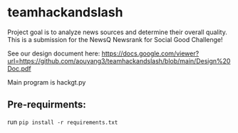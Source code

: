 # teamhackandslash

Project goal is to analyze news sources and determine their overall quality. This is a submission for the NewsQ Newsrank for Social Good Challenge!

See our design document here: https://docs.google.com/viewer?url=https://github.com/aouyang3/teamhackandslash/blob/main/Design%20Doc.pdf

Main program is hackgt.py

## Pre-requirments:
run `pip install -r requirements.txt`
